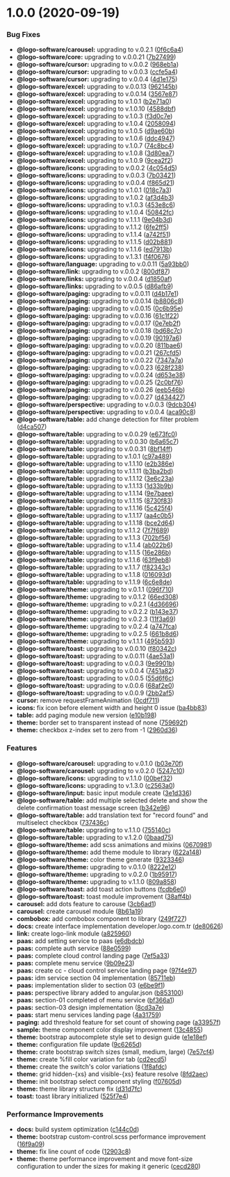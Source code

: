 # 1.0.0 (2020-09-19)


### Bug Fixes

* **@logo-software/carousel:** upgrading to v.0.2.1 ([0f6c6a4](http://stash.logo.com.tr/scm/fd/developer.logo.com.tr/commit/0f6c6a48a79a9a2fc0c0475e78255bf038433e66))
* **@logo-software/core:** upgrading to v.0.0.21 ([7b27499](http://stash.logo.com.tr/scm/fd/developer.logo.com.tr/commit/7b27499d325d97cad3403a563607c7ca48245f8f))
* **@logo-software/cursor:** upgrading to v.0.0.2 ([968eb1a](http://stash.logo.com.tr/scm/fd/developer.logo.com.tr/commit/968eb1a6f72bb35ffd488bc6f46ff7cc0678807b))
* **@logo-software/cursor:** upgrading to v.0.0.3 ([ccfe5a4](http://stash.logo.com.tr/scm/fd/developer.logo.com.tr/commit/ccfe5a412f77be964d81b49f784cd49900835b1e))
* **@logo-software/cursor:** upgrading to v.0.0.4 ([4d1e175](http://stash.logo.com.tr/scm/fd/developer.logo.com.tr/commit/4d1e175341de74ee1da8bef2920b05bf92fba21e))
* **@logo-software/excel:** upgrading to v.0.0.13 ([962145b](http://stash.logo.com.tr/scm/fd/developer.logo.com.tr/commit/962145bc8b6f2bd650ac953730ee135c33cab2bb))
* **@logo-software/excel:** upgrading to v.0.0.14 ([3567e87](http://stash.logo.com.tr/scm/fd/developer.logo.com.tr/commit/3567e87982d697e8202566f82c262c9e4bc67ab2))
* **@logo-software/excel:** upgrading to v.1.0.1 ([b2e71a0](http://stash.logo.com.tr/scm/fd/developer.logo.com.tr/commit/b2e71a02cde262f63cee8fdcd12058992ea9811b))
* **@logo-software/excel:** upgrading to v.1.0.10 ([4588dbf](http://stash.logo.com.tr/scm/fd/developer.logo.com.tr/commit/4588dbfcbd8c1a23359f21f7709bbd8db4e76867))
* **@logo-software/excel:** upgrading to v.1.0.3 ([f3d0c7e](http://stash.logo.com.tr/scm/fd/developer.logo.com.tr/commit/f3d0c7e958264d4fe47db1c1ab1f0dbd5455363a))
* **@logo-software/excel:** upgrading to v.1.0.4 ([2058094](http://stash.logo.com.tr/scm/fd/developer.logo.com.tr/commit/205809487530ffc3f6b216450937b975831b88ab))
* **@logo-software/excel:** upgrading to v.1.0.5 ([d9ae60b](http://stash.logo.com.tr/scm/fd/developer.logo.com.tr/commit/d9ae60b0d2adad119a0dc44343e4d10daae9966e))
* **@logo-software/excel:** upgrading to v.1.0.6 ([ddc4947](http://stash.logo.com.tr/scm/fd/developer.logo.com.tr/commit/ddc49478dcddeade6552bfe14c556976fa76a839))
* **@logo-software/excel:** upgrading to v.1.0.7 ([74c8bc4](http://stash.logo.com.tr/scm/fd/developer.logo.com.tr/commit/74c8bc40d8e1ff4be9ebf88336a2c6c5c80b7be0))
* **@logo-software/excel:** upgrading to v.1.0.8 ([3d80ea7](http://stash.logo.com.tr/scm/fd/developer.logo.com.tr/commit/3d80ea7248dfefd4fb952c5ec0623e8b2c6a1d78))
* **@logo-software/excel:** upgrading to v.1.0.9 ([9cea2f2](http://stash.logo.com.tr/scm/fd/developer.logo.com.tr/commit/9cea2f259da7091308c968f160d4a423b3d7e835))
* **@logo-software/icons:** upgrading to v.0.0.2 ([4c054d5](http://stash.logo.com.tr/scm/fd/developer.logo.com.tr/commit/4c054d5579f930166eb3e3ba3cbdefa1bdc45aea))
* **@logo-software/icons:** upgrading to v.0.0.3 ([7b03421](http://stash.logo.com.tr/scm/fd/developer.logo.com.tr/commit/7b0342143ece2102258760932a0d3543a0ec9610))
* **@logo-software/icons:** upgrading to v.0.0.4 ([f865d21](http://stash.logo.com.tr/scm/fd/developer.logo.com.tr/commit/f865d21d1458469381ea6a4f3ed4b25377801380))
* **@logo-software/icons:** upgrading to v.1.0.1 ([018c7a3](http://stash.logo.com.tr/scm/fd/developer.logo.com.tr/commit/018c7a3d9f90518a36788d3eae7fa39722ec54f7))
* **@logo-software/icons:** upgrading to v.1.0.2 ([af3d4b3](http://stash.logo.com.tr/scm/fd/developer.logo.com.tr/commit/af3d4b3d25a2ed194923dd9d8ac53151bb0561a0))
* **@logo-software/icons:** upgrading to v.1.0.3 ([453e8c6](http://stash.logo.com.tr/scm/fd/developer.logo.com.tr/commit/453e8c6ca52389fe74b93d45440af912dbb18414))
* **@logo-software/icons:** upgrading to v.1.0.4 ([50842fc](http://stash.logo.com.tr/scm/fd/developer.logo.com.tr/commit/50842fc69e7896a84ae403a881720f8477811ec0))
* **@logo-software/icons:** upgrading to v.1.1.1 ([9e04b3d](http://stash.logo.com.tr/scm/fd/developer.logo.com.tr/commit/9e04b3dc1c93ba00241d785839201cbb67a59613))
* **@logo-software/icons:** upgrading to v.1.1.2 ([6fe2ff5](http://stash.logo.com.tr/scm/fd/developer.logo.com.tr/commit/6fe2ff59baabd7b2d7b8458980d8fbda9468caad))
* **@logo-software/icons:** upgrading to v.1.1.4 ([a742f51](http://stash.logo.com.tr/scm/fd/developer.logo.com.tr/commit/a742f518d7c9b09f8635be68ae905fd84ab39024))
* **@logo-software/icons:** upgrading to v.1.1.5 ([d02b881](http://stash.logo.com.tr/scm/fd/developer.logo.com.tr/commit/d02b881deced998e144a9fc0b40bcc13a99cf03d))
* **@logo-software/icons:** upgrading to v.1.1.6 ([ed7913b](http://stash.logo.com.tr/scm/fd/developer.logo.com.tr/commit/ed7913b0d8ef6dcdf923e1ee5173a48c9be29096))
* **@logo-software/icons:** upgrading to v.1.3.1 ([f4f0676](http://stash.logo.com.tr/scm/fd/developer.logo.com.tr/commit/f4f067603298c280fe89d80b9769d9c20e05a865))
* **@logo-software/language:** upgrading to v.0.0.11 ([5a93bb0](http://stash.logo.com.tr/scm/fd/developer.logo.com.tr/commit/5a93bb0ee387b506a34ca252cad4a849d08b689d))
* **@logo-software/link:** upgrading to v.0.0.2 ([800df87](http://stash.logo.com.tr/scm/fd/developer.logo.com.tr/commit/800df87673e0e125fecc183d04647b8188ba7c28))
* **@logo-software/links:** upgrading to v.0.0.4 ([d1850af](http://stash.logo.com.tr/scm/fd/developer.logo.com.tr/commit/d1850af705b7cff1eea2a9a975b5fe749485ac43))
* **@logo-software/links:** upgrading to v.0.0.5 ([d86afb9](http://stash.logo.com.tr/scm/fd/developer.logo.com.tr/commit/d86afb9bcc96712a65092cf93f624c6dc5de859a))
* **@logo-software/paging:** upgrading to v.0.0.11 ([d4b17e1](http://stash.logo.com.tr/scm/fd/developer.logo.com.tr/commit/d4b17e1ae7e784a7398d5f22ca52849e5222be76))
* **@logo-software/paging:** upgrading to v.0.0.14 ([b8806c8](http://stash.logo.com.tr/scm/fd/developer.logo.com.tr/commit/b8806c88cbaa20cbd5ec4bd6694d8742964c8301))
* **@logo-software/paging:** upgrading to v.0.0.15 ([0c6b95e](http://stash.logo.com.tr/scm/fd/developer.logo.com.tr/commit/0c6b95e11f7cf2d9f383319f2492682a92e55483))
* **@logo-software/paging:** upgrading to v.0.0.16 ([61c1f22](http://stash.logo.com.tr/scm/fd/developer.logo.com.tr/commit/61c1f22edfb3f650a1a837154ee60e9cfa4aae1f))
* **@logo-software/paging:** upgrading to v.0.0.17 ([0e7eb2f](http://stash.logo.com.tr/scm/fd/developer.logo.com.tr/commit/0e7eb2f8e9fe37c88094b356c5469394cb0fc5b2))
* **@logo-software/paging:** upgrading to v.0.0.18 ([bd68c7c](http://stash.logo.com.tr/scm/fd/developer.logo.com.tr/commit/bd68c7c63f83b4653fb04f42ec4f985dc28aa4fb))
* **@logo-software/paging:** upgrading to v.0.0.19 ([90197a6](http://stash.logo.com.tr/scm/fd/developer.logo.com.tr/commit/90197a673e8c9cf918092ba0a50ff58455716eea))
* **@logo-software/paging:** upgrading to v.0.0.20 ([811bae6](http://stash.logo.com.tr/scm/fd/developer.logo.com.tr/commit/811bae6529cb91041068cc663516ff8096924bcc))
* **@logo-software/paging:** upgrading to v.0.0.21 ([267cfd5](http://stash.logo.com.tr/scm/fd/developer.logo.com.tr/commit/267cfd5008a08fb69eba61a240a932d782e7a1f6))
* **@logo-software/paging:** upgrading to v.0.0.22 ([7347a7a](http://stash.logo.com.tr/scm/fd/developer.logo.com.tr/commit/7347a7a596776ca68c00f3ffbd1f71204fc3cb6d))
* **@logo-software/paging:** upgrading to v.0.0.23 ([628f238](http://stash.logo.com.tr/scm/fd/developer.logo.com.tr/commit/628f23858671acab8c1673d01448bbee2cf2a7fd))
* **@logo-software/paging:** upgrading to v.0.0.24 ([d653e38](http://stash.logo.com.tr/scm/fd/developer.logo.com.tr/commit/d653e384f6d1214a1bdc22559e7304bcd18bd4f4))
* **@logo-software/paging:** upgrading to v.0.0.25 ([2c0bf76](http://stash.logo.com.tr/scm/fd/developer.logo.com.tr/commit/2c0bf760de1aff1a2ac83a4e65fcc42045319db3))
* **@logo-software/paging:** upgrading to v.0.0.26 ([eeb546b](http://stash.logo.com.tr/scm/fd/developer.logo.com.tr/commit/eeb546b8547251f06d14e241c4746f89fb8bd5b6))
* **@logo-software/paging:** upgrading to v.0.0.27 ([d434427](http://stash.logo.com.tr/scm/fd/developer.logo.com.tr/commit/d434427ffa21459527d6a6ea120532d601f71a24))
* **@logo-software/perspective:** upgrading to v.0.0.3 ([9dcb304](http://stash.logo.com.tr/scm/fd/developer.logo.com.tr/commit/9dcb304f2756335ac6554c76edbefa7e24f927b2))
* **@logo-software/perspective:** upgrading to v.0.0.4 ([aca90c8](http://stash.logo.com.tr/scm/fd/developer.logo.com.tr/commit/aca90c88646344647bb7804f6dd2fae6913a2bce))
* **@logo-software/table:** add change detection for filter problem ([d4ca507](http://stash.logo.com.tr/scm/fd/developer.logo.com.tr/commit/d4ca507df2342e57e9c9fbb375276caaab96543f))
* **@logo-software/table:** upgrading to v.0.0.29 ([e673fc0](http://stash.logo.com.tr/scm/fd/developer.logo.com.tr/commit/e673fc02a6436723d435d4eb11ed5eac94c28e6d))
* **@logo-software/table:** upgrading to v.0.0.30 ([b6a65c7](http://stash.logo.com.tr/scm/fd/developer.logo.com.tr/commit/b6a65c76a21706bebed6a8a87a6b1b25dc84bf49))
* **@logo-software/table:** upgrading to v.0.0.31 ([8bf14ff](http://stash.logo.com.tr/scm/fd/developer.logo.com.tr/commit/8bf14ffcb7924b69605137fa678769a449ff5598))
* **@logo-software/table:** upgrading to v.1.0.1 ([c97a489](http://stash.logo.com.tr/scm/fd/developer.logo.com.tr/commit/c97a4898c829a4f1f819c22e99d5db9a487ad67f))
* **@logo-software/table:** upgrading to v.1.1.10 ([e2b386e](http://stash.logo.com.tr/scm/fd/developer.logo.com.tr/commit/e2b386ed7c984fb2dd69d0c3f89a316067d56815))
* **@logo-software/table:** upgrading to v.1.1.11 ([b3ba2bd](http://stash.logo.com.tr/scm/fd/developer.logo.com.tr/commit/b3ba2bd5d0ead10780e3830bcd8cc86004a388bb))
* **@logo-software/table:** upgrading to v.1.1.12 ([3e6c23a](http://stash.logo.com.tr/scm/fd/developer.logo.com.tr/commit/3e6c23a20d48a714fc74faf588e39bfb631edef6))
* **@logo-software/table:** upgrading to v.1.1.13 ([1d33b9b](http://stash.logo.com.tr/scm/fd/developer.logo.com.tr/commit/1d33b9b3764b3119785f341a341bfd4d38e35843))
* **@logo-software/table:** upgrading to v.1.1.14 ([9e7baee](http://stash.logo.com.tr/scm/fd/developer.logo.com.tr/commit/9e7baeeb4d73cd23fd05fab7bbaf47a8fbf3790c))
* **@logo-software/table:** upgrading to v.1.1.15 ([8730f83](http://stash.logo.com.tr/scm/fd/developer.logo.com.tr/commit/8730f837f918c6eb1b7df00e9bb13f32600927ec))
* **@logo-software/table:** upgrading to v.1.1.16 ([5c425f4](http://stash.logo.com.tr/scm/fd/developer.logo.com.tr/commit/5c425f446f6f8f15fa0ddb1109ef98029580f3c3))
* **@logo-software/table:** upgrading to v.1.1.17 ([aa4c0b5](http://stash.logo.com.tr/scm/fd/developer.logo.com.tr/commit/aa4c0b52ceae19aa67af4b44697c67a1e81aca1c))
* **@logo-software/table:** upgrading to v.1.1.18 ([bce2d64](http://stash.logo.com.tr/scm/fd/developer.logo.com.tr/commit/bce2d64998f198813c71b504ec35f9f5a9390dd8))
* **@logo-software/table:** upgrading to v.1.1.2 ([7f7f689](http://stash.logo.com.tr/scm/fd/developer.logo.com.tr/commit/7f7f6899bbdf2523ac694f6d0b28e82725ad9acc))
* **@logo-software/table:** upgrading to v.1.1.3 ([702bf56](http://stash.logo.com.tr/scm/fd/developer.logo.com.tr/commit/702bf565e6b99f3371f97dd6dca589f204e4c901))
* **@logo-software/table:** upgrading to v.1.1.4 ([ab022b6](http://stash.logo.com.tr/scm/fd/developer.logo.com.tr/commit/ab022b66d929f8b1516bdd48b4898a6028601b7c))
* **@logo-software/table:** upgrading to v.1.1.5 ([16e286b](http://stash.logo.com.tr/scm/fd/developer.logo.com.tr/commit/16e286b14ebeb99a91bb5cb238a550a966c3c604))
* **@logo-software/table:** upgrading to v.1.1.6 ([63f9eb8](http://stash.logo.com.tr/scm/fd/developer.logo.com.tr/commit/63f9eb8a8729f230f5c233370077be84db346a60))
* **@logo-software/table:** upgrading to v.1.1.7 ([f82343c](http://stash.logo.com.tr/scm/fd/developer.logo.com.tr/commit/f82343c70e3678c022b1a1f9ce8cdf450200db42))
* **@logo-software/table:** upgrading to v.1.1.8 ([016093d](http://stash.logo.com.tr/scm/fd/developer.logo.com.tr/commit/016093d54929cba13e9c1e042477c5c22699d122))
* **@logo-software/table:** upgrading to v.1.1.9 ([6c6e8de](http://stash.logo.com.tr/scm/fd/developer.logo.com.tr/commit/6c6e8dee7840e64158202cfa620857cf381e186a))
* **@logo-software/theme:** upgrading to v.0.1.1 ([096f710](http://stash.logo.com.tr/scm/fd/developer.logo.com.tr/commit/096f710d6ddcddb0881a46ffb7044f5deb6f9f9a))
* **@logo-software/theme:** upgrading to v.0.1.2 ([66ed308](http://stash.logo.com.tr/scm/fd/developer.logo.com.tr/commit/66ed3088052a01818df318a1be53056847ff854d))
* **@logo-software/theme:** upgrading to v.0.2.1 ([4d36696](http://stash.logo.com.tr/scm/fd/developer.logo.com.tr/commit/4d36696265319f246895eb8ee84816cfa87e834f))
* **@logo-software/theme:** upgrading to v.0.2.2 ([b143e37](http://stash.logo.com.tr/scm/fd/developer.logo.com.tr/commit/b143e3789a8ffc500cccb792a80c309946cc92ba))
* **@logo-software/theme:** upgrading to v.0.2.3 ([11f3a69](http://stash.logo.com.tr/scm/fd/developer.logo.com.tr/commit/11f3a691f605e7bcf74aa858fe95f6a7a861c76b))
* **@logo-software/theme:** upgrading to v.0.2.4 ([a747fca](http://stash.logo.com.tr/scm/fd/developer.logo.com.tr/commit/a747fcaa19b394d136e724584a7bea7fbc19cc0c))
* **@logo-software/theme:** upgrading to v.0.2.5 ([661b8d6](http://stash.logo.com.tr/scm/fd/developer.logo.com.tr/commit/661b8d6995bd31224c720adb0169b87e66677b56))
* **@logo-software/theme:** upgrading to v.1.1.1 ([495b593](http://stash.logo.com.tr/scm/fd/developer.logo.com.tr/commit/495b5938d5aa69d10437679607fb2c1ce0c24e40))
* **@logo-software/toast:** upgrading to v.0.0.10 ([f80342c](http://stash.logo.com.tr/scm/fd/developer.logo.com.tr/commit/f80342c6242da6c9e4c3744569442dbad4ba24a1))
* **@logo-software/toast:** upgrading to v.0.0.11 ([4ae53a1](http://stash.logo.com.tr/scm/fd/developer.logo.com.tr/commit/4ae53a1a3fad083a8a976192bd3aa79ba6f9e0c2))
* **@logo-software/toast:** upgrading to v.0.0.3 ([9e9901b](http://stash.logo.com.tr/scm/fd/developer.logo.com.tr/commit/9e9901b81f1f39e9635e622234b426978029739b))
* **@logo-software/toast:** upgrading to v.0.0.4 ([7451a82](http://stash.logo.com.tr/scm/fd/developer.logo.com.tr/commit/7451a82a6764bac3e148b51dc780028dd071b113))
* **@logo-software/toast:** upgrading to v.0.0.5 ([55d6f6c](http://stash.logo.com.tr/scm/fd/developer.logo.com.tr/commit/55d6f6c069362d8111016e33b2301dbd1ada8dd0))
* **@logo-software/toast:** upgrading to v.0.0.6 ([68af2e0](http://stash.logo.com.tr/scm/fd/developer.logo.com.tr/commit/68af2e04904deb331b0f485af95f36007ba6e8d6))
* **@logo-software/toast:** upgrading to v.0.0.9 ([2bb2af5](http://stash.logo.com.tr/scm/fd/developer.logo.com.tr/commit/2bb2af5add6471a2ec49ac6b295e3867330950a4))
* **cursor:** remove requestFrameAnimation ([0cdf711](http://stash.logo.com.tr/scm/fd/developer.logo.com.tr/commit/0cdf711d1114735601b38d29f63bbc50a07a3ab4))
* **icons:** fix icon before element width and height 0 issue ([ba4bb83](http://stash.logo.com.tr/scm/fd/developer.logo.com.tr/commit/ba4bb831ac5e0f6ab9942526ede6d1d60c6c6746))
* **table:** add paging module new version ([e10b198](http://stash.logo.com.tr/scm/fd/developer.logo.com.tr/commit/e10b198a1121659e488b2cd2cd5e756262fe9325))
* **theme:** border set to transparent instead of none ([759692f](http://stash.logo.com.tr/scm/fd/developer.logo.com.tr/commit/759692f453c6938149da34b222bec9494c6f89f0))
* **theme:** checkbox z-index set to zero from -1 ([2960d36](http://stash.logo.com.tr/scm/fd/developer.logo.com.tr/commit/2960d362b170128787516430b742bbbc8ddcc362))


### Features

* **@logo-software/carousel:** upgrading to v.0.1.0 ([b03e70f](http://stash.logo.com.tr/scm/fd/developer.logo.com.tr/commit/b03e70f93f4687cefea88776a90e35df9212f0c5))
* **@logo-software/carousel:** upgrading to v.0.2.0 ([5247c10](http://stash.logo.com.tr/scm/fd/developer.logo.com.tr/commit/5247c10a581e90f6e0bc1fca1444f1b0e9374096))
* **@logo-software/icons:** upgrading to v.1.1.0 ([00bef32](http://stash.logo.com.tr/scm/fd/developer.logo.com.tr/commit/00bef322f5864a54fc70d98cf6575036a410e1b6))
* **@logo-software/icons:** upgrading to v.1.3.0 ([c2563a0](http://stash.logo.com.tr/scm/fd/developer.logo.com.tr/commit/c2563a0db9ce37da952332d455b12276ef5eb8b9))
* **@logo-software/input:** basic input module create ([3e1d336](http://stash.logo.com.tr/scm/fd/developer.logo.com.tr/commit/3e1d3360275d48bfbf2d9dd51425ed757770853e))
* **@logo-software/table:** add multiple selected delete and show the delete confirmation toast message screen ([b342e96](http://stash.logo.com.tr/scm/fd/developer.logo.com.tr/commit/b342e9693b3ef5303db5e03e7cee7699eaa2e287))
* **@logo-software/table:** add translation text for "record found" and multiselect checkbox ([737436c](http://stash.logo.com.tr/scm/fd/developer.logo.com.tr/commit/737436c111df646dfc0a3e289a2052518e43f999))
* **@logo-software/table:** upgrading to v.1.1.0 ([755140c](http://stash.logo.com.tr/scm/fd/developer.logo.com.tr/commit/755140c466aba500489c578cf7be007c14e262e2))
* **@logo-software/table:** upgrading to v.1.2.0 ([0baad75](http://stash.logo.com.tr/scm/fd/developer.logo.com.tr/commit/0baad7560d902cbfe68cbbc030a6c026b2b24b8e))
* **@logo-software/theme:** add scss animations and mixins ([0670981](http://stash.logo.com.tr/scm/fd/developer.logo.com.tr/commit/067098162711fa127cc18432bd31bf7409237454))
* **@logo-software/theme:** add theme module to library ([622a148](http://stash.logo.com.tr/scm/fd/developer.logo.com.tr/commit/622a14896a70eee054d0eb976ea009ebe15c4cc7))
* **@logo-software/theme:** color theme generate ([9323346](http://stash.logo.com.tr/scm/fd/developer.logo.com.tr/commit/93233460a61571eb8d08b01c36db0df61d5a4095))
* **@logo-software/theme:** upgrading to v.0.1.0 ([8222e12](http://stash.logo.com.tr/scm/fd/developer.logo.com.tr/commit/8222e1253cfae2193bf9544ae2c1eb7e329542d1))
* **@logo-software/theme:** upgrading to v.0.2.0 ([1b95917](http://stash.logo.com.tr/scm/fd/developer.logo.com.tr/commit/1b959171d30267e316bc1024632a2ee9b8f1cbb3))
* **@logo-software/theme:** upgrading to v.1.1.0 ([809a858](http://stash.logo.com.tr/scm/fd/developer.logo.com.tr/commit/809a8583ae5f662baaf2e9b1b0d006e2088cfbd4))
* **@logo-software/toast:** add toast action buttons ([fcdb6e0](http://stash.logo.com.tr/scm/fd/developer.logo.com.tr/commit/fcdb6e0fd00daf191ce6631b577c194e0820d9c7))
* **@logo-software/toast:** toast module improvement ([38aff4b](http://stash.logo.com.tr/scm/fd/developer.logo.com.tr/commit/38aff4b2e6b675a8a11104fd7fc6dc738f9e1c32))
* **carousel:** add dots feature to carouse ([3cb6ad1](http://stash.logo.com.tr/scm/fd/developer.logo.com.tr/commit/3cb6ad190a0767d4815ad59f44290fc9929c902d))
* **carousel:** create carousel module ([8b61a19](http://stash.logo.com.tr/scm/fd/developer.logo.com.tr/commit/8b61a19ff2bca800edf7428fbf8b7d1dbb270db2))
* **combobox:** add combobox component to library ([249f727](http://stash.logo.com.tr/scm/fd/developer.logo.com.tr/commit/249f727b917705a8bd5cd040f726659fdd65fbed))
* **docs:** create interface implementation developer.logo.com.tr ([de80626](http://stash.logo.com.tr/scm/fd/developer.logo.com.tr/commit/de8062696c95d133d59385eda4f541c388a6915b))
* **link:** create logo-link module ([a825960](http://stash.logo.com.tr/scm/fd/developer.logo.com.tr/commit/a825960f426b73e1547b498fa64aec67acc7fc97))
* **paas:** add setting service to paas ([e6dbdcb](http://stash.logo.com.tr/scm/fd/developer.logo.com.tr/commit/e6dbdcba423e38b984dca95ac8baeb9c023e34ec))
* **paas:** complete auth service ([88e0599](http://stash.logo.com.tr/scm/fd/developer.logo.com.tr/commit/88e059985bc484bcbaace6b453649ea0afef7cd9))
* **paas:** complete cloud control landing page ([7ef5a33](http://stash.logo.com.tr/scm/fd/developer.logo.com.tr/commit/7ef5a335fe516788df34aede6c5e452d4f4848c9))
* **paas:** complete menu service ([9b09e23](http://stash.logo.com.tr/scm/fd/developer.logo.com.tr/commit/9b09e23ad6ac211ad09aac5f90c4f65cb143cb52))
* **paas:** create cc - cloud control service landing page ([97f4e97](http://stash.logo.com.tr/scm/fd/developer.logo.com.tr/commit/97f4e9740ec5cfd630f4d0881dfe7711b551251f))
* **paas:** idm service section 04 implementation ([85711eb](http://stash.logo.com.tr/scm/fd/developer.logo.com.tr/commit/85711eb4c25ba6e604eeb7ac8e4223f384fec40a))
* **paas:** implementation slider to section 03 ([e6be9f1](http://stash.logo.com.tr/scm/fd/developer.logo.com.tr/commit/e6be9f14eb6d35f887069f91da576f2739e275cd))
* **paas:** perspective library added to angular.json ([b853100](http://stash.logo.com.tr/scm/fd/developer.logo.com.tr/commit/b8531005e1dd0944263646b36681473a7608fea9))
* **paas:** section-01 completed of menu service ([bf366a1](http://stash.logo.com.tr/scm/fd/developer.logo.com.tr/commit/bf366a165197f62b8e2df6f0f099de95962520fc))
* **paas:** section-03 design implementation ([8cd3a7e](http://stash.logo.com.tr/scm/fd/developer.logo.com.tr/commit/8cd3a7e6e5c31ae42aa1e85b2926829e0689bd4b))
* **paas:** start menu services landing page ([4a31759](http://stash.logo.com.tr/scm/fd/developer.logo.com.tr/commit/4a31759cea6c310198bfd85e9f11826216079c0b))
* **paging:** add threshold feature for set count of showing page ([a33957f](http://stash.logo.com.tr/scm/fd/developer.logo.com.tr/commit/a33957f667f80deb6b0ffa101bdd88d5d2bd7b9e))
* **sample:** theme component color display improvement ([13c4855](http://stash.logo.com.tr/scm/fd/developer.logo.com.tr/commit/13c4855750a3413f1f01aad48b429ec2b5c60842))
* **theme:** bootstrap autocomplete style set to design guide ([e1e18ef](http://stash.logo.com.tr/scm/fd/developer.logo.com.tr/commit/e1e18efac6fc4a06c86aa0ee396502a77ad7104a))
* **theme:** configuration file update ([9c6265d](http://stash.logo.com.tr/scm/fd/developer.logo.com.tr/commit/9c6265d56669c07be98ebd92212f5278c394f1fe))
* **theme:** crate bootstrap switch sizes (small, medium, large) ([7e57cf4](http://stash.logo.com.tr/scm/fd/developer.logo.com.tr/commit/7e57cf4e5a6a4a6201738d2e7e589b2a3103269c))
* **theme:** create %fill color variation for tab ([cd2ecd5](http://stash.logo.com.tr/scm/fd/developer.logo.com.tr/commit/cd2ecd54e7a0416b3c3f32ceb1ecc43295365f87))
* **theme:** create the switch's color variations ([1f8afdc](http://stash.logo.com.tr/scm/fd/developer.logo.com.tr/commit/1f8afdcdeba97855f5eec25a02f68af865ea9b1c))
* **theme:** grid hidden-{xs} and visible-{xs} feature resolve ([8fd2aec](http://stash.logo.com.tr/scm/fd/developer.logo.com.tr/commit/8fd2aecb634681a4325d41bac670971650c98e59))
* **theme:** init bootstrap select component  styling ([f07605d](http://stash.logo.com.tr/scm/fd/developer.logo.com.tr/commit/f07605d8feb0cf41ced08e4736bbf6313c03ac2d))
* **theme:** theme library structure fix ([d31d7fc](http://stash.logo.com.tr/scm/fd/developer.logo.com.tr/commit/d31d7fc30e7e23fa755725c7e6bed51764f854c6))
* **toast:** toast library initialized ([525f7e4](http://stash.logo.com.tr/scm/fd/developer.logo.com.tr/commit/525f7e4d2dde21cd923a998968304b4e9cbe858b))


### Performance Improvements

* **docs:** build system optimization ([c144c0d](http://stash.logo.com.tr/scm/fd/developer.logo.com.tr/commit/c144c0dfd549fb9bd53bdaaa1b5c78f4d382bb99))
* **theme:** bootstrap custom-control.scss performance improvement ([16f9a09](http://stash.logo.com.tr/scm/fd/developer.logo.com.tr/commit/16f9a0900775e426ec4d24c8ede08dcc2ddd80f2))
* **theme:** fix line count of code ([12903c8](http://stash.logo.com.tr/scm/fd/developer.logo.com.tr/commit/12903c8600bb2aacae7b1cbfa1d7de1ecf4ba92b))
* **theme:** theme performance improvement and move font-size configuration to under the sizes for making it generic ([cecd280](http://stash.logo.com.tr/scm/fd/developer.logo.com.tr/commit/cecd2801fa43c0c173d434bee28481f2de0aef00))
